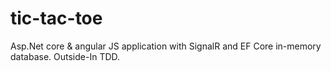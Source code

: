 # tic-tac-toe
Asp.Net core &amp; angular JS application with SignalR and EF Core in-memory database. Outside-In TDD.  
